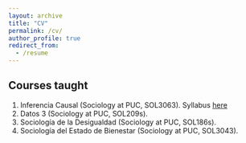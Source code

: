 ```yaml
---
layout: archive
title: "CV"
permalink: /cv/
author_profile: true
redirect_from:
  - /resume
---
```

## Courses taught

1. Inferencia Causal (Sociology at PUC, SOL3063). Syllabus [here](https://lmaldona.github.io/ProgramaSol3063_2023.pdf)
2. Datos 3 (Sociology at PUC, SOL209s).
3. Sociología de la Desigualdad (Sociology at PUC, SOL186s).
4. Sociología del Estado de Bienestar (Sociology at PUC, SOL3043).

